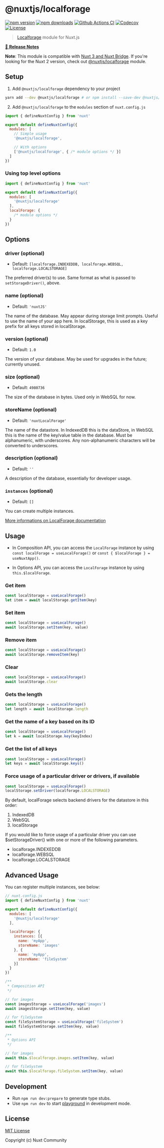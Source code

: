 # @nuxtjs/localforage

[![npm version][npm-version-src]][npm-version-href]
[![npm downloads][npm-downloads-src]][npm-downloads-href]
[![Github Actions CI][github-actions-ci-src]][github-actions-ci-href]
[![Codecov][codecov-src]][codecov-href]
[![License][license-src]][license-href]

> [Localforage](https://github.com/localForage/localForage) module for Nuxt.js

[📖 **Release Notes**](./CHANGELOG.md)

**Note**: This module is compatible with [Nuxt 3 and Nuxt Bridge](https://v3.nuxtjs.org/). If you're looking for the
Nuxt 2 version, check out [@nuxtjs/localforage](https://github.com/nuxt-community/localforage-module) module.

## Setup

1. Add `@nuxtjs/localforage` dependency to your project

```bash
yarn add --dev @nuxtjs/localforage # or npm install --save-dev @nuxtjs/localforage
```

2. Add `@nuxtjs/localforage` to the `modules` section of `nuxt.config.js`

```js
import { defineNuxtConfig } from 'nuxt'

export default defineNuxtConfig({
  modules: [
    // Simple usage
    '@nuxtjs/localforage',

    // With options
    ['@nuxtjs/localforage', { /* module options */ }]
  ]
})
```

### Using top level options

```js
import { defineNuxtConfig } from 'nuxt'

export default defineNuxtConfig({
  modules: [
    '@nuxtjs/localforage'
  ],
  localForage: {
    /* module options */
  }
})
```

## Options

### driver (optional)

- Default: `[localforage.INDEXEDDB, localforage.WEBSQL, localforage.LOCALSTORAGE]`

The preferred driver(s) to use. Same format as what is passed to `setStorageDriver()`, above.

### name (optional)

- Default: `'nuxtJS'`

The name of the database. May appear during storage limit prompts. Useful to use the name of your app here. In
localStorage, this is used as a key prefix for all keys stored in localStorage.

### version (optional)

- Default: `1.0`

The version of your database. May be used for upgrades in the future; currently unused.

### size (optional)

- Default: `4980736`

The size of the database in bytes. Used only in WebSQL for now.

### storeName (optional)

- Default: `'nuxtLocalForage'`

The name of the datastore. In IndexedDB this is the dataStore, in WebSQL this is the name of the key/value table in the
database. Must be alphanumeric, with underscores. Any non-alphanumeric characters will be converted to underscores.

### description (optional)

- Default: `''`

A description of the database, essentially for developer usage.

### `instances` (optional)

- Default: `[]`

You can create multiple instances.

[More informations on LocalForage documentation](https://github.com/localForage/localForage)

## Usage

- In Composition API, you can access the `LocalForage` instance by using `const localForage = useLocalForage()`
  or `const { $localForage } = useNuxtApp()`.

- In Options API, you can access the `LocalForage` instance by using `this.$localForage`.

### Get item

```js
const localStorage = useLocalForage()
let item = await localStorage.getItem(key)
```

### Set item

```js
const localStorage = useLocalForage()
await localStorage.setItem(key, value)
```

### Remove item

```js
const localStorage = useLocalForage()
await localStorage.removeItem(key)
```

### Clear

```js
const localStorage = useLocalForage()
await localStorage.clear
```

### Gets the length

```js
const localStorage = useLocalForage()
let length = await localStorage.length
```

### Get the name of a key based on its ID

```js
const localStorage = useLocalForage()
let k = await localStorage.key(keyIndex)
```

### Get the list of all keys

```js
const localStorage = useLocalForage()
let keys = await localStorage.keys()
```

### Force usage of a particular driver or drivers, if available

```js
const localStorage = useLocalForage()
localStorage.setDriver(localforage.LOCALSTORAGE)
```

By default, localForage selects backend drivers for the datastore in this order:

1. IndexedDB
2. WebSQL
3. localStorage

If you would like to force usage of a particular driver you can use $setStorageDriver() with one or more of the
following parameters.

- localforage.INDEXEDDB
- localforage.WEBSQL
- localforage.LOCALSTORAGE

## Advanced Usage

You can register multiple instances, see below:

```js
// nuxt.config.js
import { defineNuxtConfig } from 'nuxt'

export default defineNuxtConfig({
  modules: [
    '@nuxtjs/localforage'
  ],

  localForage: {
    instances: [{
      name: 'myApp',
      storeName: 'images'
    }, {
      name: 'myApp',
      storeName: 'fileSystem'
    }]
  }
})

/**
 * Composition API
 */

// for images
const imagesStorage = useLocalForage('images')
await imagesStorage.setItem(key, value)

// for fileSystem
const fileSystemStorage = useLocalForage('fileSystem')
await fileSystemStorage.setItem(key, value)

/**
 * Options API
 */

// for images
await this.$localforage.images.setItem(key, value)

// for fileSystem
await this.$localforage.fileSystem.setItem(key, value)
```

## Development

- Run `npm run dev:prepare` to generate type stubs.
- Use `npm run dev` to start [playground](./playground) in development mode.

## License

[MIT License](./LICENSE)

Copyright (c) Nuxt Community

<!-- Badges -->

[npm-version-src]: https://img.shields.io/npm/v/@nuxtjs/localforage/latest.svg
[npm-version-href]: https://npmjs.com/package/@nuxtjs/localforage

[npm-downloads-src]: https://img.shields.io/npm/dt/@nuxtjs/localforage.svg
[npm-downloads-href]: https://npmjs.com/package/@nuxtjs/localforage

[github-actions-ci-src]: https://github.com/nuxt-community/localforage-module/workflows/ci/badge.svg
[github-actions-ci-href]: https://github.com/nuxt-community/localforage-module/actions?query=workflow%3Aci

[codecov-src]: https://img.shields.io/codecov/c/github/nuxt-community/localforage-module.svg
[codecov-href]: https://codecov.io/gh/nuxt-community/localforage-module

[license-src]: https://img.shields.io/npm/l/@nuxtjs/localforage.svg
[license-href]: https://npmjs.com/package/@nuxtjs/localforage
